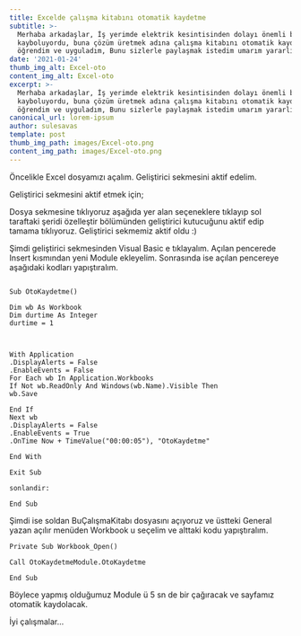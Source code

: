 ```yaml
---
title: Excelde çalışma kitabını otomatik kaydetme
subtitle: >-
  Merhaba arkadaşlar, İş yerimde elektrik kesintisinden dolayı önemli bilgiler
  kayboluyordu, buna çözüm üretmek adına çalışma kitabını otomatik kaydetmeyi
  öğrendim ve uyguladım, Bunu sizlerle paylaşmak istedim umarım yararlı olur.
date: '2021-01-24'
thumb_img_alt: Excel-oto
content_img_alt: Excel-oto
excerpt: >-
  Merhaba arkadaşlar, İş yerimde elektrik kesintisinden dolayı önemli bilgiler
  kayboluyordu, buna çözüm üretmek adına çalışma kitabını otomatik kaydetmeyi
  öğrendim ve uyguladım, Bunu sizlerle paylaşmak istedim umarım yararlı olur.
canonical_url: lorem-ipsum
author: sulesavas
template: post
thumb_img_path: images/Excel-oto.png
content_img_path: images/Excel-oto.png
---
```

Öncelikle Excel dosyamızı açalım. Geliştirici sekmesini aktif edelim.

Geliştirici sekmesini aktif etmek için;

Dosya sekmesine tıklıyoruz aşağıda yer alan seçeneklere tıklayıp sol taraftaki şeridi özelleştir bölümünden geliştirici kutucuğunu aktif edip tamama tıklıyoruz. Geliştirici sekmemiz aktif oldu  :)

Şimdi geliştirici sekmesinden Visual Basic e tıklayalım. Açılan pencerede Insert kısmından yeni Module ekleyelim. Sonrasında ise açılan pencereye aşağıdaki kodları yapıştıralım.

```

Sub OtoKaydetme()

Dim wb As Workbook
Dim durtime As Integer
durtime = 1

    

With Application
.DisplayAlerts = False
.EnableEvents = False
For Each wb In Application.Workbooks
If Not wb.ReadOnly And Windows(wb.Name).Visible Then
wb.Save

End If
Next wb
.DisplayAlerts = False
.EnableEvents = True
.OnTime Now + TimeValue("00:00:05"), "OtoKaydetme"

End With

Exit Sub

sonlandir:

End Sub

```

Şimdi ise soldan BuÇalışmaKitabı dosyasını açıyoruz ve üstteki General yazan açılır menüden Workbook u seçelim ve alttaki kodu yapıştıralım.

    Private Sub Workbook_Open()

    Call OtoKaydetmeModule.OtoKaydetme

    End Sub

Böylece yapmış olduğumuz Module ü 5 sn de bir çağıracak ve sayfamız otomatik kaydolacak.

İyi çalışmalar...
